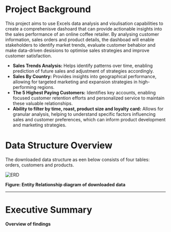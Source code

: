 # Project Background

This project aims to use Excels data analysis and visulisation capabilities to create a comprehenisve dashoard that can provide actionable insights into the sales performance of an online coffee retailer. By analysing customer information, sales orders and product details, the dashboad will enable stakeholders to identify market trends, evaluate customer behabior and make data-driven desisions to optimise sales strategies and improve customer satisfaction. 

- **Sales Trends Analysis:** Helps identify patterns over time, enabling prediction of future sales and adjustment of strategies accordingly.
- **Sales By Country:** Provides insights into geographical performance, allowing for targeted marketing and expansion strategies in high-performing regions.
- **The 5 Highest Paying Customers:** Identifies key accounts, enabling focused customer retention efforts and personalized service to maintain these valuable relationships.
- **Ability to filter by time, roast, product size and loyalty card:** Allows for granular analysis, helping to understand specific factors influencing sales and customer preferences, which can inform product development and marketing strategies.

# Data Structure Overview

The downloaded data structure as een below consists of four tables: orders, customers and products.

![ERD](ReadMEImages/ERD(2).png)

**Figure: Entity Relationship diagram of downloaded data**

---

# Executive Summary

**Overview of findings**
